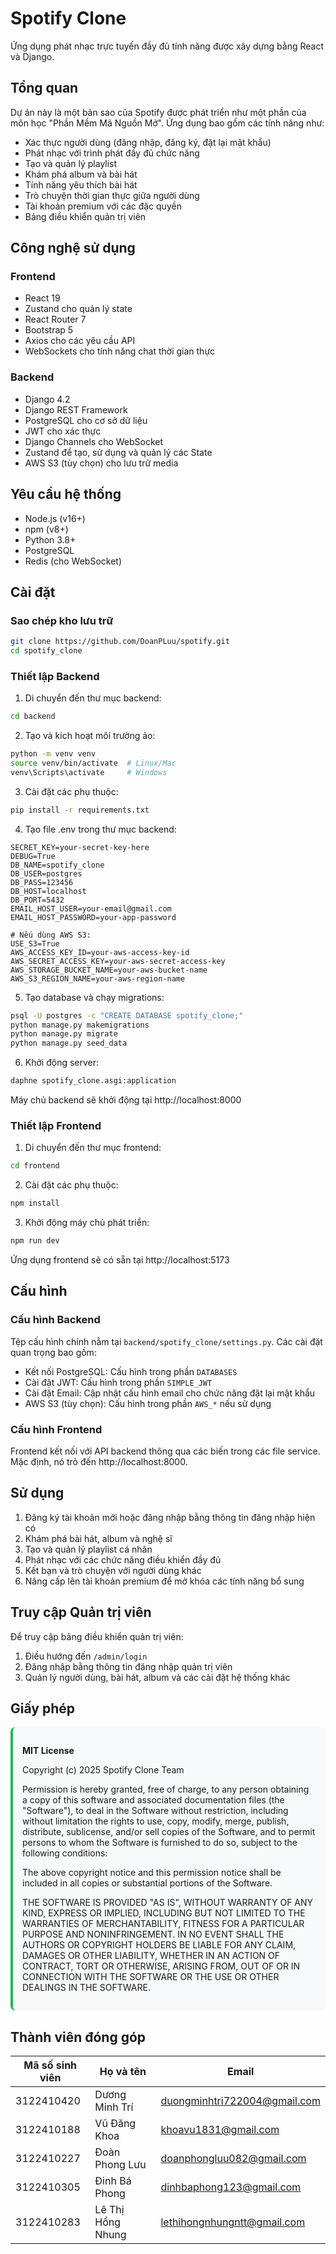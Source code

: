 # Spotify Clone

Ứng dụng phát nhạc trực tuyến đầy đủ tính năng được xây dựng bằng React và Django.

## Tổng quan

Dự án này là một bản sao của Spotify được phát triển như một phần của môn học "Phần Mềm Mã Nguồn Mở". Ứng dụng bao gồm các tính năng như:

- Xác thực người dùng (đăng nhập, đăng ký, đặt lại mật khẩu)
- Phát nhạc với trình phát đầy đủ chức năng
- Tạo và quản lý playlist
- Khám phá album và bài hát
- Tính năng yêu thích bài hát
- Trò chuyện thời gian thực giữa người dùng
- Tài khoản premium với các đặc quyền
- Bảng điều khiển quản trị viên

## Công nghệ sử dụng

### Frontend
- React 19
- Zustand cho quản lý state
- React Router 7
- Bootstrap 5
- Axios cho các yêu cầu API
- WebSockets cho tính năng chat thời gian thực

### Backend
- Django 4.2
- Django REST Framework
- PostgreSQL cho cơ sở dữ liệu
- JWT cho xác thực
- Django Channels cho WebSocket
- Zustand để tạo, sử dụng và quản lý các State
- AWS S3 (tùy chọn) cho lưu trữ media

## Yêu cầu hệ thống

- Node.js (v16+)
- npm (v8+)
- Python 3.8+
- PostgreSQL
- Redis (cho WebSocket)

## Cài đặt

### Sao chép kho lưu trữ
```bash
git clone https://github.com/DoanPLuu/spotify.git
cd spotify_clone
```

### Thiết lập Backend
1. Di chuyển đến thư mục backend:
```bash
cd backend
```

2. Tạo và kích hoạt môi trường ảo:
```bash
python -m venv venv
source venv/bin/activate  # Linux/Mac
venv\Scripts\activate     # Windows
```

3. Cài đặt các phụ thuộc:
```bash
pip install -r requirements.txt
```

4. Tạo file .env trong thư mục backend:
```
SECRET_KEY=your-secret-key-here
DEBUG=True
DB_NAME=spotify_clone
DB_USER=postgres
DB_PASS=123456
DB_HOST=localhost
DB_PORT=5432
EMAIL_HOST_USER=your-email@gmail.com
EMAIL_HOST_PASSWORD=your-app-password

# Nếu dùng AWS S3:
USE_S3=True
AWS_ACCESS_KEY_ID=your-aws-access-key-id
AWS_SECRET_ACCESS_KEY=your-aws-secret-access-key
AWS_STORAGE_BUCKET_NAME=your-aws-bucket-name
AWS_S3_REGION_NAME=your-aws-region-name
```

5. Tạo database và chạy migrations:
```bash
psql -U postgres -c "CREATE DATABASE spotify_clone;"
python manage.py makemigrations
python manage.py migrate
python manage.py seed_data
```

6. Khởi động server:
```bash
daphne spotify_clone.asgi:application
```
Máy chủ backend sẽ khởi động tại http://localhost:8000

### Thiết lập Frontend
1. Di chuyển đến thư mục frontend:
```bash
cd frontend
```

2. Cài đặt các phụ thuộc:
```bash
npm install
```

3. Khởi động máy chủ phát triển:
```bash
npm run dev
```
Ứng dụng frontend sẽ có sẵn tại http://localhost:5173

## Cấu hình

### Cấu hình Backend
Tệp cấu hình chính nằm tại `backend/spotify_clone/settings.py`. Các cài đặt quan trọng bao gồm:

- Kết nối PostgreSQL: Cấu hình trong phần `DATABASES`
- Cài đặt JWT: Cấu hình trong phần `SIMPLE_JWT`
- Cài đặt Email: Cập nhật cấu hình email cho chức năng đặt lại mật khẩu
- AWS S3 (tùy chọn): Cấu hình trong phần `AWS_*` nếu sử dụng

### Cấu hình Frontend
Frontend kết nối với API backend thông qua các biến trong các file service. Mặc định, nó trỏ đến http://localhost:8000.

## Sử dụng

1. Đăng ký tài khoản mới hoặc đăng nhập bằng thông tin đăng nhập hiện có
2. Khám phá bài hát, album và nghệ sĩ
3. Tạo và quản lý playlist cá nhân
4. Phát nhạc với các chức năng điều khiển đầy đủ
5. Kết bạn và trò chuyện với người dùng khác
6. Nâng cấp lên tài khoản premium để mở khóa các tính năng bổ sung

## Truy cập Quản trị viên

Để truy cập bảng điều khiển quản trị viên:
1. Điều hướng đến `/admin/login`
2. Đăng nhập bằng thông tin đăng nhập quản trị viên
3. Quản lý người dùng, bài hát, album và các cài đặt hệ thống khác

## Giấy phép

<div style="background-color: #f8f9fa; padding: 15px; border-radius: 8px; margin: 10px 0; border-left: 4px solid #1DB954;">
  <p><strong>MIT License</strong></p>
  <p>Copyright (c) 2025 Spotify Clone Team</p>
  
  <p>Permission is hereby granted, free of charge, to any person obtaining a copy of this software and associated documentation files (the "Software"), to deal in the Software without restriction, including without limitation the rights to use, copy, modify, merge, publish, distribute, sublicense, and/or sell copies of the Software, and to permit persons to whom the Software is furnished to do so, subject to the following conditions:</p>
  
  <p>The above copyright notice and this permission notice shall be included in all copies or substantial portions of the Software.</p>
  
  <p>THE SOFTWARE IS PROVIDED "AS IS", WITHOUT WARRANTY OF ANY KIND, EXPRESS OR IMPLIED, INCLUDING BUT NOT LIMITED TO THE WARRANTIES OF MERCHANTABILITY, FITNESS FOR A PARTICULAR PURPOSE AND NONINFRINGEMENT. IN NO EVENT SHALL THE AUTHORS OR COPYRIGHT HOLDERS BE LIABLE FOR ANY CLAIM, DAMAGES OR OTHER LIABILITY, WHETHER IN AN ACTION OF CONTRACT, TORT OR OTHERWISE, ARISING FROM, OUT OF OR IN CONNECTION WITH THE SOFTWARE OR THE USE OR OTHER DEALINGS IN THE SOFTWARE.</p>
</div>

## Thành viên đóng góp

| Mã số sinh viên | Họ và tên         | Email                         |
|-----------------|-------------------|-------------------------------|
| 3122410420      | Dương Minh Trí    | duongminhtri722004@gmail.com  |
| 3122410188      | Vũ Đăng Khoa      | khoavu1831@gmail.com          |
| 3122410227      | Đoàn Phong Lưu    | doanphongluu082@gmail.com     |
| 3122410305      | Đinh Bá Phong     | dinhbaphong123@gmail.com      |
| 3122410283      | Lê Thị Hồng Nhung | lethihongnhungntt@gmail.com   |
